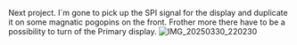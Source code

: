 Next project. 
I´m gone to pick up the SPI signal for the display and duplicate it on some magnatic pogopins on the front.
Frother more there have to be a possibility to turn of the Primary display.
![IMG_20250330_220230](https://github.com/user-attachments/assets/daf39467-6773-4e2a-ad5f-b30ac86ad39f)
